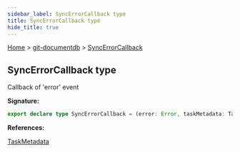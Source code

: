 ```yaml
---
sidebar_label: SyncErrorCallback type
title: SyncErrorCallback type
hide_title: true
---
```


[Home](./index.md) &gt; [git-documentdb](./git-documentdb.md) &gt; [SyncErrorCallback](./git-documentdb.syncerrorcallback.md)

## SyncErrorCallback type

Callback of 'error' event

<b>Signature:</b>

```typescript
export declare type SyncErrorCallback = (error: Error, taskMetadata: TaskMetadata) => void;
```
<b>References:</b>

[TaskMetadata](./git-documentdb.taskmetadata.md)

